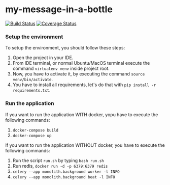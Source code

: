 # my-message-in-a-bottle
[![Build Status](https://app.travis-ci.com/michelezoncheddu/my-message-in-a-bottle.svg?token=25pb1vpf8utiQzbEtn9M&branch=main)](https://app.travis-ci.com/michelezoncheddu/my-message-in-a-bottle)
[![Coverage Status](https://coveralls.io/repos/github/michelezoncheddu/my-message-in-a-bottle/badge.svg?branch=main)](https://coveralls.io/github/michelezoncheddu/my-message-in-a-bottle?branch=main)

### Setup the environment

To setup the environment, you should follow these steps:

1. Open the project in your IDE.
2. From IDE terminal, or normal Ubuntu/MacOS terminal execute the command `virtualenv venv` inside project root.
3. Now, you have to activate it, by executing the command `source venv/bin/activate`.
4. You have to install all requirements, let's do that with `pip install -r requirements.txt`.

### Run the application

If you want to run the application WITH docker, yopu have to execute the following commands:

1. `docker-compose build`
2. `docker-compose up`

If you want to run the application WITHOUT docker, you have to execute the following commands:

1. Run the script `run.sh` by typing `bash run.sh`
2. Run redis, `docker run -d -p 6379:6379 redis`
3. `celery --app monolith.background worker -l INFO`
4. `celery --app monolith.background beat -l INFO`
